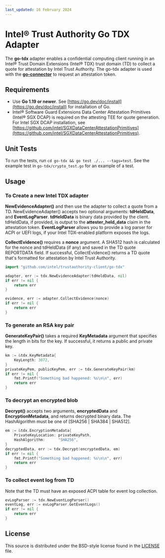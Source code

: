 ```yaml
---
last_updated: 16 February 2024
---
```


# Intel® Trust Authority Go TDX Adapter

The **go-tdx** adapter enables a confidential computing client running in an Intel® Trust Domain Extensions (Intel® TDX) trust domain (TD) to collect a quote for attestation by Intel Trust Authority. The go-tdx adapter is used with the [**go-connector**](../go-connector/) to request an attestation token. 

## Requirements

- Use **Go 1.19 or newer**. See [https://go.dev/doc/install](https://go.dev/doc/install) for installation of Go.
- Intel® Software Guard Extensions Data Center Attestation Primitives (Intel® SGX DCAP) is required on the attesting TEE for quote generation.  For Intel SGX DCAP installation, see [https://github.com/intel/SGXDataCenterAttestationPrimitives](https://github.com/intel/SGXDataCenterAttestationPrimitives).

## Unit Tests

To run the tests, run `cd go-tdx && go test ./... --tags=test`. See the example test in `go-tdx/crypto_test.go` for an example of a test.

## Usage

### To Create a new Intel TDX adapter

**NewEvidenceAdapter()** and then use the adapter to collect a quote from a TD. NewEvidenceAdapter() accepts two optional arguments: **tdHeldData**, and **EventLogParser**. **tdHeldData**  is binary data provided by the client. tdHeldData, if provided, is output to the **attester_held_data** claim in the attestation token. **EventLogParser** allows you to provide a log parser for ACPI or UEFI logs, if your Intel TDX-enabled platform exposes the logs. 

**CollectEvidence()** requires a **nonce** argument. A SHA512 hash is calculated for the nonce and tdHeldData (if any) and saved in the TD quote REPORTDATA field. If successful, CollectEvidence() returns a TD quote that's formatted for attestation by Intel Trust Authority.

```go
import "github.com/intel/trustauthority-client/go-tdx"

adapter, err := tdx.NewEvidenceAdapter(tdHeldData, nil)
if err != nil {
    return err
}

evidence, err := adapter.CollectEvidence(nonce)
if err != nil {
    return err
}
```

### To generate an RSA key pair

**GenerateKeyPair()** takes a required **KeyMetadata** argument that specifies the length in bits for the key. If successful, it returns a public and private key.

```go
km := &tdx.KeyMetadata{
	KeyLength: 3072,
}
privateKeyPem, publicKeyPem, err := tdx.GenerateKeyPair(km)
if err != nil {
    fmt.Printf("Something bad happened: %s\n\n", err)
    return err
}
```

### To decrypt an encrypted blob

**Decrypt()** accepts two arguments, **encryptedData** and **EncryptionMetadata**, and returns decrypted binary data. The HashAlgorithm must be one of [SHA256 | SHA384 | SHA512].

```go
em := &tdx.EncryptionMetadata{
	PrivateKeyLocation: privateKeyPath,
	HashAlgorithm:      "SHA256",
}
decryptedData, err := tdx.Decrypt(encryptedData, em)
if err != nil {
    fmt.Printf("Something bad happened: %s\n\n", err)
    return err
}
```

### To collect event log from TD

Note that the TD must have an exposed ACPI table for event log collection.

```go
evLogParser := tdx.NewEventLogParser()
eventLog, err := evLogParser.GetEventLogs()
if err != nil {
    return err
}
```

## License

This source is distributed under the BSD-style license found in the [LICENSE](../LICENSE)
file.
